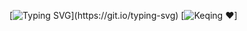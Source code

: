 [![Typing SVG](https://readme-typing-svg.demolab.com?font=Pacifico&size=50&duration=1500&pause=1000&color=C30000&width=435&lines=Welcome+on+my+profile+!)](https://git.io/typing-svg)
[![Keqing ❤️](https://zupimages.net/up/23/36/olcd.jpeg)]